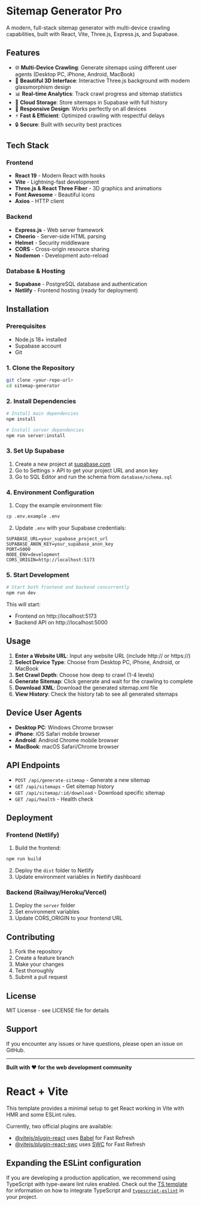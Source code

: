 # Sitemap Generator Pro

A modern, full-stack sitemap generator with multi-device crawling capabilities, built with React, Vite, Three.js, Express.js, and Supabase.

## Features

- 🌐 **Multi-Device Crawling**: Generate sitemaps using different user agents (Desktop PC, iPhone, Android, MacBook)
- 🎨 **Beautiful 3D Interface**: Interactive Three.js background with modern glassmorphism design
- 📊 **Real-time Analytics**: Track crawl progress and sitemap statistics
- 💾 **Cloud Storage**: Store sitemaps in Supabase with full history
- 📱 **Responsive Design**: Works perfectly on all devices
- ⚡ **Fast & Efficient**: Optimized crawling with respectful delays
- 🔒 **Secure**: Built with security best practices

## Tech Stack

### Frontend
- **React 19** - Modern React with hooks
- **Vite** - Lightning-fast development
- **Three.js & React Three Fiber** - 3D graphics and animations
- **Font Awesome** - Beautiful icons
- **Axios** - HTTP client

### Backend
- **Express.js** - Web server framework
- **Cheerio** - Server-side HTML parsing
- **Helmet** - Security middleware
- **CORS** - Cross-origin resource sharing
- **Nodemon** - Development auto-reload

### Database & Hosting
- **Supabase** - PostgreSQL database and authentication
- **Netlify** - Frontend hosting (ready for deployment)

## Installation

### Prerequisites
- Node.js 18+ installed
- Supabase account
- Git

### 1. Clone the Repository
```bash
git clone <your-repo-url>
cd sitemap-generator
```

### 2. Install Dependencies
```bash
# Install main dependencies
npm install

# Install server dependencies
npm run server:install
```

### 3. Set Up Supabase

1. Create a new project at [supabase.com](https://supabase.com)
2. Go to Settings > API to get your project URL and anon key
3. Go to SQL Editor and run the schema from `database/schema.sql`

### 4. Environment Configuration

1. Copy the example environment file:
```bash
cp .env.example .env
```

2. Update `.env` with your Supabase credentials:
```env
SUPABASE_URL=your_supabase_project_url
SUPABASE_ANON_KEY=your_supabase_anon_key
PORT=5000
NODE_ENV=development
CORS_ORIGIN=http://localhost:5173
```

### 5. Start Development

```bash
# Start both frontend and backend concurrently
npm run dev
```

This will start:
- Frontend on http://localhost:5173
- Backend API on http://localhost:5000

## Usage

1. **Enter a Website URL**: Input any website URL (include http:// or https://)
2. **Select Device Type**: Choose from Desktop PC, iPhone, Android, or MacBook
3. **Set Crawl Depth**: Choose how deep to crawl (1-4 levels)
4. **Generate Sitemap**: Click generate and wait for the crawling to complete
5. **Download XML**: Download the generated sitemap.xml file
6. **View History**: Check the history tab to see all generated sitemaps

## Device User Agents

- **Desktop PC**: Windows Chrome browser
- **iPhone**: iOS Safari mobile browser
- **Android**: Android Chrome mobile browser
- **MacBook**: macOS Safari/Chrome browser

## API Endpoints

- `POST /api/generate-sitemap` - Generate a new sitemap
- `GET /api/sitemaps` - Get sitemap history
- `GET /api/sitemap/:id/download` - Download specific sitemap
- `GET /api/health` - Health check

## Deployment

### Frontend (Netlify)

1. Build the frontend:
```bash
npm run build
```

2. Deploy the `dist` folder to Netlify
3. Update environment variables in Netlify dashboard

### Backend (Railway/Heroku/Vercel)

1. Deploy the `server` folder
2. Set environment variables
3. Update CORS_ORIGIN to your frontend URL

## Contributing

1. Fork the repository
2. Create a feature branch
3. Make your changes
4. Test thoroughly
5. Submit a pull request

## License

MIT License - see LICENSE file for details

## Support

If you encounter any issues or have questions, please open an issue on GitHub.

---

**Built with ❤️ for the web development community**

# React + Vite

This template provides a minimal setup to get React working in Vite with HMR and some ESLint rules.

Currently, two official plugins are available:

- [@vitejs/plugin-react](https://github.com/vitejs/vite-plugin-react/blob/main/packages/plugin-react) uses [Babel](https://babeljs.io/) for Fast Refresh
- [@vitejs/plugin-react-swc](https://github.com/vitejs/vite-plugin-react/blob/main/packages/plugin-react-swc) uses [SWC](https://swc.rs/) for Fast Refresh

## Expanding the ESLint configuration

If you are developing a production application, we recommend using TypeScript with type-aware lint rules enabled. Check out the [TS template](https://github.com/vitejs/vite/tree/main/packages/create-vite/template-react-ts) for information on how to integrate TypeScript and [`typescript-eslint`](https://typescript-eslint.io) in your project.
